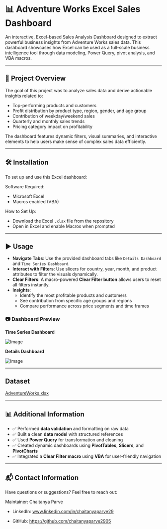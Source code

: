 # 📊 Adventure Works Excel Sales Dashboard

An interactive, Excel-based Sales Analysis Dashboard designed to extract powerful business insights from Adventure Works sales data. This dashboard showcases how Excel can be used as a full-scale business intelligence tool through data modeling, Power Query, pivot analysis, and VBA macros.

---

## 📌 Project Overview

The goal of this project was to analyze sales data and derive actionable insights related to:

- Top-performing products and customers
- Profit distribution by product type, region, gender, and age group
- Contribution of weekday/weekend sales
- Quarterly and monthly sales trends
- Pricing category impact on profitability

The dashboard features dynamic filters, visual summaries, and interactive elements to help users make sense of complex sales data efficiently.

---

## 🛠️ Installation

To set up and use this Excel dashboard:

Software Required:
   - Microsoft Excel 
   - Macros enabled (VBA)

How to Set Up:
   - Download the Excel `.xlsx` file from the repository
   - Open in Excel and enable Macros when prompted


---

## ▶️ Usage

- **Navigate Tabs**: Use the provided dashboard tabs like `Details Dashboard` and `Time Series Dashboard`.
- **Interact with Filters**: Use slicers for country, year, month, and product attributes to filter the visuals dynamically.
- **Clear Filters**: A macro-powered **Clear Filter button** allows users to reset all filters instantly.
- **Insights**:
  - Identify the most profitable products and customers
  - See contribution from specific age groups and regions
  - Compare performance across price segments and time frames

### 📷 Dashboard Preview

**Time Series Dashboard**  

![Image](https://github.com/user-attachments/assets/6a391b7a-bce3-43f1-a722-de281748fb0b)


**Details Dashboard**  

![Image](https://github.com/user-attachments/assets/384855bb-248b-42cd-8c3f-871d1a01c142)

---
## Dataset

[AdventureWorks.xlsx](https://github.com/user-attachments/files/20859838/AdventureWorks.xlsx)

---

## 📊 Additional Information

- ✅ Performed **data validation** and formatting on raw data  
- ✅ Built a clean **data model** with structured references  
- ✅ Used **Power Query** for transformation and cleaning  
- ✅ Created dynamic dashboards using **PivotTables**, **Slicers**, and **PivotCharts**  
- ✅ Integrated a **Clear Filter macro** using **VBA** for user-friendly navigation



---
## 📬 Contact Information

Have questions or suggestions? Feel free to reach out:

Maintainer: Chaitanya Parve

* LinkedIn: www.linkedin.com/in/chaitanyaparve29

* GitHub: https://github.com/chaitanyaparve2905

